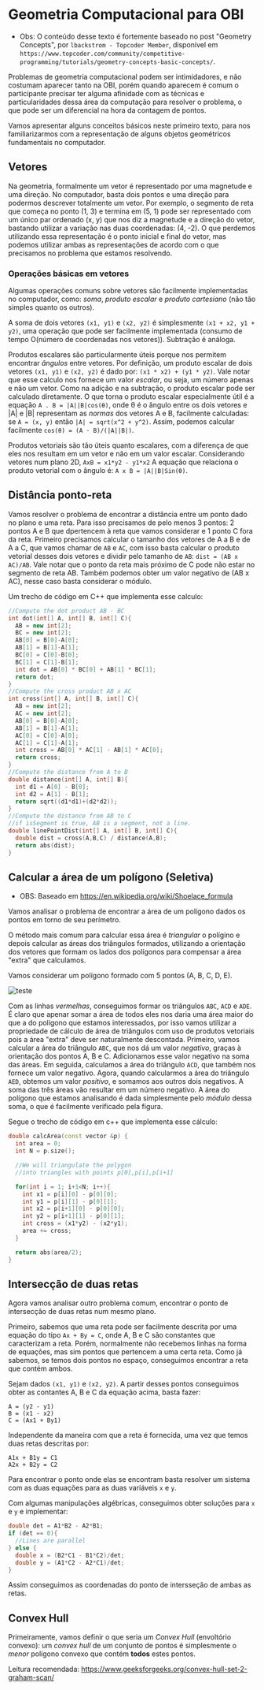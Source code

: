 # Geometria Computacional para OBI

* Obs: O conteúdo desse texto é fortemente baseado no post "Geometry Concepts", por `lbackstrom - Topcoder Member`, disponível em `https://www.topcoder.com/community/competitive-programming/tutorials/geometry-concepts-basic-concepts/`.

Problemas de geometria computacional podem ser intimidadores, e não costumam aparecer tanto na OBI, porém quando aparecem é comum o participante precisar ter alguma afinidade com as técnicas e particularidades dessa área da computação para resolver o problema, o que pode ser um diferencial na hora da contagem de pontos.

Vamos apresentar alguns conceitos básicos neste primeiro texto, para nos familiarizarmos com a representação de alguns objetos geométricos fundamentais no computador.

## Vetores

Na geometria, formalmente um vetor é representado por uma magnetude e uma direção. No computador, basta dois pontos e uma direção para podermos descrever totalmente um vetor. Por exemplo, o segmento de reta que começa no ponto (1, 3) e termina em (5, 1) pode ser representado com um único par ordenado (x, y) que nos diz a magnetude e a direção do vetor, bastando utilizar a variação nas duas coordenadas: (4, -2). O que perdemos utilizando essa representação é o ponto inicial e final do vetor, mas podemos utilizar ambas as representações de acordo com o que precisamos no problema que estamos resolvendo.

### Operações básicas em vetores

Algumas operações comuns sobre vetores são facilmente implementadas no computador, como: _soma_, _produto escalar_ e _produto cartesiano_ (não tão simples quanto os outros).

A soma de dois vetores `(x1, y1)` e `(x2, y2)` é simplesmente `(x1 + x2, y1 + y2)`, uma operação que pode ser facilmente implementada (consumo de tempo O(número de coordenadas nos vetores)). Subtração é análoga.

Produtos escalares são particularmente úteis porque nos permitem encontrar _ângulos_ entre vetores. Por definição, um produto escalar de dois vetores `(x1, y1)` e `(x2, y2)` é dado por: `(x1 * x2) + (y1 * y2)`. Vale notar que esse calculo nos fornece um valor _escalar_, ou seja, um número apenas e não um vetor. Como na adição e na subtração, o produto escalar pode ser calculado diretamente. O que torna o produto escalar especialmente útil é a equação `A . B = |A||B|cos(θ)`, onde θ é o ângulo entre os dois vetores e |A| e |B| representam as _normas_ dos vetores A e B, facilmente calculadas: se `A = (x, y)` então `|A| = sqrt(x^2 + y^2)`. Assim, podemos calcular facilmente `cos(θ) = (A ⋅ B)/(|A||B|)`.

Produtos vetoriais são tão úteis quanto escalares, com a diferença de que eles nos resultam em um vetor e não em um valor escalar. Considerando vetores num plano 2D, `AxB = x1*y2 - y1*x2` A equação que relaciona o produto vetorial com o ângulo é: `A x B = |A||B|Sin(θ)`.

## Distância ponto-reta

Vamos resolver o problema de encontrar a distância entre um ponto dado no plano e uma reta. Para isso precisamos de pelo menos 3 pontos: 2 pontos A e B que dpertencem à reta que vamos considerar e 1 ponto C fora da reta. Primeiro precisamos calcular o tamanho dos vetores de A a B e de A a C, que vamos chamar de `AB` e `AC`, com isso basta calcular o produto vetorial desses dois vetores e dividir pelo tamanho de `AB`: `dist = (AB x AC)/AB`. Vale notar que o ponto da reta mais próximo de C pode não estar no segmento de reta AB. Também podemos obter um valor negativo de (AB x AC), nesse caso basta considerar o módulo.

Um trecho de código em C++ que implementa esse calculo:

```c++
//Compute the dot product AB ⋅ BC
int dot(int[] A, int[] B, int[] C){
  AB = new int[2];
  BC = new int[2];
  AB[0] = B[0]-A[0];
  AB[1] = B[1]-A[1];
  BC[0] = C[0]-B[0];
  BC[1] = C[1]-B[1];
  int dot = AB[0] * BC[0] + AB[1] * BC[1];
  return dot;
}
//Compute the cross product AB x AC
int cross(int[] A, int[] B, int[] C){
  AB = new int[2];
  AC = new int[2];
  AB[0] = B[0]-A[0];
  AB[1] = B[1]-A[1];
  AC[0] = C[0]-A[0];
  AC[1] = C[1]-A[1];
  int cross = AB[0] * AC[1] - AB[1] * AC[0];
  return cross;
}
//Compute the distance from A to B
double distance(int[] A, int[] B){
  int d1 = A[0] - B[0];
  int d2 = A[1] - B[1];
  return sqrt((d1*d1)+(d2*d2));
}
//Compute the distance from AB to C
//if isSegment is true, AB is a segment, not a line.
double linePointDist(int[] A, int[] B, int[] C){
  double dist = cross(A,B,C) / distance(A,B);
  return abs(dist);
}
```

## Calcular a área de um polígono (Seletiva)

* OBS: Baseado em https://en.wikipedia.org/wiki/Shoelace_formula

Vamos analisar o problema de encontrar a área de um polígono dados os pontos em torno de seu perímetro.

O método mais comum para calcular essa área é _triangular_ o polígino e depois calcular as áreas dos triângulos formados, utilizando a orientação dos vetores que formam os lados dos polígonos para compensar a área "extra" que calculamos.

Vamos considerar um polígono formado com 5 pontos (A, B, C, D, E). 

![teste](poli.png)

Com as linhas _vermelhas_, conseguimos formar os triângulos `ABC`, `ACD` e `ADE`. É claro que apenar somar a área de todos eles nos daria uma área maior do que a do polígono que estamos interessados, por isso vamos utilizar a propriedade de cálculo de área de triângulos com uso de produtos vetoriais pois a área "extra" deve ser naturalmente descontada. Primeiro, vamos calcular a área do triângulo `ABC`, que nos dá um valor _negativo_, graças à orientação dos pontos A, B e C. Adicionamos esse valor negativo na soma das áreas. Em seguida, calculamos a área do triângulo `ACD`, que também nos fornece um valor negativo. Agora, quando calcularmos a área do triângulo `AED`, obtemos um valor _positivo_, e somamos aos outros dois negativos. A soma das três áreas vão resultar em um número negativo. A área do polígono que estamos analisando é dada simplesmente pelo _módulo_ dessa soma, o que é facilmente verificado pela figura.

Segue o trecho de código em c++ que implementa esse cálculo:

```c++
double calcArea(const vector &p) {
  int area = 0;
  int N = p.size();

  //We will triangulate the polygon
  //into triangles with points p[0],p[i],p[i+1] 

  for(int i = 1; i+1<N; i++){
    int x1 = p[i][0] - p[0][0];
    int y1 = p[i][1] - p[0][1];
    int x2 = p[i+1][0] - p[0][0];
    int y2 = p[i+1][1] - p[0][1];
    int cross = (x1*y2) - (x2*y1);
    area += cross;
  }

  return abs(area/2);
}
```

## Intersecção de duas retas

Agora vamos analisar outro problema comum, encontrar o ponto de intersecção de duas retas num mesmo plano.

Primeiro, sabemos que uma reta pode ser facilmente descrita por uma equação do tipo `Ax + By = C`, onde A, B e C são constantes que caracterizam a reta. Porém, normalmente não recebemos linhas na forma de equações, mas sim pontos que pertencem a uma certa reta. Como já sabemos, se temos dois pontos no espaço, conseguimos encontrar a reta que contém ambos.

Sejam dados `(x1, y1)` e `(x2, y2)`. A partir desses pontos conseguimos obter as contantes A, B e C da equação acima, basta fazer:

```
A = (y2 - y1)
B = (x1 - x2)
C = (Ax1 + By1)
```

Independente da maneira com que a reta é fornecida, uma vez que temos duas retas descritas por:

```
A1x + B1y = C1
A2x + B2y = C2
```

Para encontrar o ponto onde elas se encontram basta resolver um sistema com as duas equações para as duas variáveis `x` e `y`.

Com algumas manipulações algébricas, conseguimos obter soluções para `x` e `y` e implementar:

```c++
double det = A1*B2 - A2*B1;
if (det == 0){
  //Lines are parallel
} else {
  double x = (B2*C1 - B1*C2)/det;
  double y = (A1*C2 - A2*C1)/det;
}
```

Assim conseguimos as coordenadas do ponto de intersseção de ambas as retas.

## Convex Hull

Primeiramente, vamos definir o que seria um _Convex Hull_ (envoltório convexo): um _convex hull_ de um conjunto de pontos é simplesmente o _menor_ polígono convexo que contém **todos** estes pontos.

Leitura recomendada: https://www.geeksforgeeks.org/convex-hull-set-2-graham-scan/